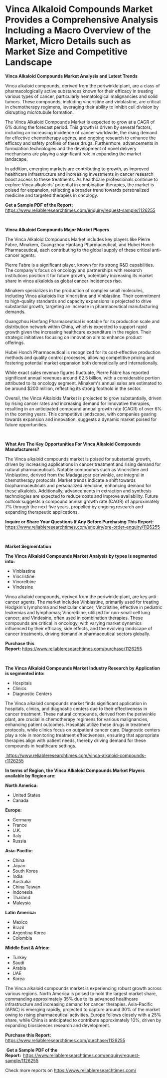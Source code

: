 <p><h1>Vinca Alkaloid Compounds Market Provides a Comprehensive Analysis Including a Macro Overview of the Market, Micro Details such as Market Size and Competitive Landscape</h1></p><p><strong>Vinca Alkaloid Compounds Market Analysis and Latest Trends</strong></p>
<p><p>Vinca alkaloid compounds, derived from the periwinkle plant, are a class of pharmacologically active substances known for their efficacy in treating various types of cancer, particularly hematological malignancies and solid tumors. These compounds, including vincristine and vinblastine, are critical in chemotherapy regimens, leveraging their ability to inhibit cell division by disrupting microtubule formation.</p><p>The Vinca Alkaloid Compounds Market is expected to grow at a CAGR of 6% during the forecast period. This growth is driven by several factors, including an increasing incidence of cancer worldwide, the rising demand for effective chemotherapy agents, and ongoing research to enhance the efficacy and safety profiles of these drugs. Furthermore, advancements in formulation technologies and the development of novel delivery mechanisms are playing a significant role in expanding the market landscape.</p><p>In addition, emerging markets are contributing to growth, as improved healthcare infrastructure and increasing investments in cancer research boost access to these treatments. As healthcare professionals continue to explore Vinca alkaloids' potential in combination therapies, the market is poised for expansion, reflecting a broader trend towards personalized medicine and targeted therapies in oncology.</p></p>
<p><strong>Get a Sample PDF of the Report:&nbsp;</strong> <a href="https://www.reliableresearchtimes.com/enquiry/request-sample/1126255?utm_campaign=3267&utm_medium=2&utm_source=Github&utm_content=ia&utm_term=09032025&utm_id=vinca-alkaloid-compounds">https://www.reliableresearchtimes.com/enquiry/request-sample/1126255</a></p>
<p>&nbsp;</p>
<p><strong>Vinca Alkaloid Compounds Major Market Players</strong></p>
<p><p>The Vinca Alkaloid Compounds Market includes key players like Pierre Fabre, Minakem, Guangzhou Hanfang Pharmaceutical, and Hubei Honch Pharmaceutical, each contributing to the global supply of these critical anti-cancer agents.</p><p>Pierre Fabre is a significant player, known for its strong R&D capabilities. The company's focus on oncology and partnerships with research institutions position it for future growth, potentially increasing its market share in vinca alkaloids as global cancer incidences rise.</p><p>Minakem specializes in the production of complex small molecules, including Vinca alkaloids like Vincristine and Vinblastine. Their commitment to high-quality standards and capacity expansions is projected to drive substantial growth, targeting an increase in pharmaceutical manufacturing demands.</p><p>Guangzhou Hanfang Pharmaceutical is notable for its production scale and distribution network within China, which is expected to support rapid growth given the increasing healthcare expenditure in the region. Their strategic initiatives focusing on innovation aim to enhance product offerings.</p><p>Hubei Honch Pharmaceutical is recognized for its cost-effective production methods and quality control processes, allowing competitive pricing and fostering potential market expansion both domestically and internationally.</p><p>While exact sales revenue figures fluctuate, Pierre Fabre has reported significant annual revenues around €2.5 billion, with a considerable portion attributed to its oncology segment. Minakem's annual sales are estimated to be around $200 million, reflecting its strong foothold in the sector.</p><p>Overall, the Vinca Alkaloids Market is projected to grow substantially, driven by rising cancer rates and increasing demand for innovative therapies, resulting in an anticipated compound annual growth rate (CAGR) of over 6% in the coming years. This competitive landscape, with companies gearing towards expansion and innovation, suggests a dynamic market poised for future opportunities.</p></p>
<p>&nbsp;</p>
<p><strong>What Are The Key Opportunities For Vinca Alkaloid Compounds Manufacturers?</strong></p>
<p><p>The Vinca alkaloid compounds market is poised for substantial growth, driven by increasing applications in cancer treatment and rising demand for natural pharmaceuticals. Notable compounds such as Vincristine and Vinblastine, derived from the Madagascar periwinkle, are integral in chemotherapy protocols. Market trends indicate a shift towards biopharmaceuticals and personalized medicine, enhancing demand for these alkaloids. Additionally, advancements in extraction and synthesis technologies are expected to reduce costs and improve availability. Future outlook suggests a compound annual growth rate (CAGR) of approximately 7% through the next five years, propelled by ongoing research and expanding therapeutic applications.</p></p>
<p><strong>Inquire or Share Your Questions If Any Before Purchasing This Report:</strong> <a href="https://www.reliableresearchtimes.com/enquiry/pre-order-enquiry/1126255?utm_campaign=3267&utm_medium=2&utm_source=Github&utm_content=ia&utm_term=09032025&utm_id=vinca-alkaloid-compounds">https://www.reliableresearchtimes.com/enquiry/pre-order-enquiry/1126255</a></p>
<p>&nbsp;</p>
<p><strong>Market Segmentation</strong></p>
<p><strong>The Vinca Alkaloid Compounds Market Analysis by types is segmented into:</strong></p>
<p><ul><li>Vinblastine</li><li>Vincristine</li><li>Vinorelbine</li><li>Vindesine</li></ul></p>
<p><p>Vinca alkaloid compounds, derived from the periwinkle plant, are key anti-cancer agents. The market includes Vinblastine, primarily used for treating Hodgkin's lymphoma and testicular cancer; Vincristine, effective in pediatric leukemias and lymphomas; Vinorelbine, utilized for non-small cell lung cancer; and Vindesine, often used in combination therapies. These compounds are critical in oncology, with varying market dynamics influenced by their efficacy, side effects, and the evolving landscape of cancer treatments, driving demand in pharmaceutical sectors globally.</p></p>
<p><strong>Purchase this Report:&nbsp;</strong><a href="https://www.reliableresearchtimes.com/purchase/1126255?utm_campaign=3267&utm_medium=2&utm_source=Github&utm_content=ia&utm_term=09032025&utm_id=vinca-alkaloid-compounds">https://www.reliableresearchtimes.com/purchase/1126255</a></p>
<p>&nbsp;</p>
<p><strong>The Vinca Alkaloid Compounds Market Industry Research by Application is segmented into:</strong></p>
<p><ul><li>Hospitals</li><li>Clinics</li><li>Diagnostic Centers</li></ul></p>
<p><p>The Vinca alkaloid compounds market finds significant application in hospitals, clinics, and diagnostic centers due to their effectiveness in cancer treatment. These natural compounds, derived from the periwinkle plant, are crucial in chemotherapy regimens for various malignancies, enhancing patient outcomes. Hospitals utilize these drugs in treatment protocols, while clinics focus on outpatient cancer care. Diagnostic centers play a role in monitoring treatment effectiveness, ensuring that appropriate therapies align with patient needs, thereby driving demand for these compounds in healthcare settings.</p></p>
<p><a href="https://www.reliableresearchtimes.com/vinca-alkaloid-compounds-r1126255?utm_campaign=3267&utm_medium=2&utm_source=Github&utm_content=ia&utm_term=09032025&utm_id=vinca-alkaloid-compounds">&nbsp;https://www.reliableresearchtimes.com/vinca-alkaloid-compounds-r1126255</a></p>
<p><strong>In terms of Region, the Vinca Alkaloid Compounds Market Players available by Region are:</strong></p>
<p>
    <p> <strong> North America: </strong>
        <ul>
            <li>United States</li>
            <li>Canada</li>
        </ul>
        </p> 
    <p> <strong> Europe: </strong>
        <ul>
            <li>Germany</li>
            <li>France</li>
            <li>U.K.</li>
            <li>Italy</li>
            <li>Russia</li>
        </ul>
        </p> 
    <p> <strong> Asia-Pacific: </strong>
        <ul>
            <li>China</li>
            <li>Japan</li>
            <li>South Korea</li>
            <li>India</li>
            <li>Australia</li>
            <li>China Taiwan</li>
            <li>Indonesia</li>
            <li>Thailand</li>
            <li>Malaysia</li>
        </ul>
        </p> 
    <p> <strong> Latin America: </strong>
        <ul>
            <li>Mexico</li>
            <li>Brazil</li>
            <li>Argentina Korea</li>
            <li>Colombia</li>
        </ul>
        </p> 
    <p> <strong> Middle East & Africa: </strong>
        <ul>
            <li>Turkey</li>
            <li>Saudi</li>
            <li>Arabia</li>
            <li>UAE</li>
            <li>Korea</li>
        </ul>
    </p>
    </p>
<p><p>The Vinca alkaloid compounds market is experiencing robust growth across various regions. North America is poised to hold the largest market share, commanding approximately 35% due to its advanced healthcare infrastructure and increasing demand for cancer therapies. Asia-Pacific (APAC) is emerging rapidly, projected to capture around 30% of the market owing to rising pharmaceutical activities. Europe follows closely with a 25% share, while China is anticipated to contribute approximately 10%, driven by expanding biosciences research and development.</p></p>
<p><strong>Purchase this Report: </strong><a href="https://www.reliableresearchtimes.com/purchase/1126255?utm_campaign=3267&utm_medium=2&utm_source=Github&utm_content=ia&utm_term=09032025&utm_id=vinca-alkaloid-compounds">https://www.reliableresearchtimes.com/purchase/1126255</a></p>
<p>&nbsp;<strong>Get a Sample PDF of the Report:&nbsp;&nbsp;</strong><a href="https://www.reliableresearchtimes.com/enquiry/request-sample/1126255?utm_campaign=3267&utm_medium=2&utm_source=Github&utm_content=ia&utm_term=09032025&utm_id=vinca-alkaloid-compounds">https://www.reliableresearchtimes.com/enquiry/request-sample/1126255</a></p>
<p><strong></strong></p>
<p>Check more reports on <a href="https://www.reliableresearchtimes.com/?utm_campaign=3267&utm_medium=2&utm_source=Github&utm_content=ia&utm_term=09032025&utm_id=vinca-alkaloid-compounds">https://www.reliableresearchtimes.com/</a></p>